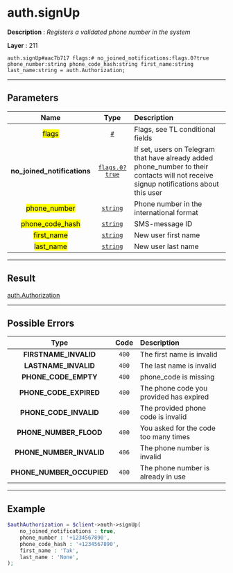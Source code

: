 # auth.signUp

**Description** : *Registers a validated phone number in the system*

**Layer** : 211

```tl
auth.signUp#aac7b717 flags:# no_joined_notifications:flags.0?true phone_number:string phone_code_hash:string first_name:string last_name:string = auth.Authorization;
```

---

## Parameters

| Name | Type | Description |
| :---: | :---: | :--- |
| <mark>flags</mark> | [`#`](type/#) | Flags, see TL conditional fields |
| **no_joined_notifications** | [`flags.0?true`](type/true) | If set, users on Telegram that have already added phone_number to their contacts will not receive signup notifications about this user |
| <mark>phone_number</mark> | [`string`](type/string) | Phone number in the international format |
| <mark>phone_code_hash</mark> | [`string`](type/string) | SMS-message ID |
| <mark>first_name</mark> | [`string`](type/string) | New user first name |
| <mark>last_name</mark> | [`string`](type/string) | New user last name |

---

## Result

[auth.Authorization](type/auth.Authorization)

---

## Possible Errors

| Type | Code | Description |
| :---: | :---: | :--- |
| **FIRSTNAME_INVALID** | `400` | The first name is invalid |
| **LASTNAME_INVALID** | `400` | The last name is invalid |
| **PHONE_CODE_EMPTY** | `400` | phone_code is missing |
| **PHONE_CODE_EXPIRED** | `400` | The phone code you provided has expired |
| **PHONE_CODE_INVALID** | `400` | The provided phone code is invalid |
| **PHONE_NUMBER_FLOOD** | `400` | You asked for the code too many times |
| **PHONE_NUMBER_INVALID** | `406` | The phone number is invalid |
| **PHONE_NUMBER_OCCUPIED** | `400` | The phone number is already in use |

---

## Example

```php
$authAuthorization = $client->auth->signUp(
	no_joined_notifications : true,
	phone_number : '+1234567890',
	phone_code_hash : '+1234567890',
	first_name : 'Tak',
	last_name : 'None',
);
```